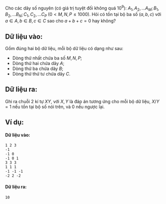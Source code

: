 Cho các dãy số nguyên (có giá trị tuyệt đối không quá $10^9$): $A_1, A_2,… A_M; B_1, B_2,… B_N; C_1, C_2,… C_P\ (0< M, N,P≤1000)$. Hỏi có tồn tại bộ ba số $(a,b,c)$ với $a ∈ A, b ∈ B, c ∈ C$ sao cho $a+b+c=0$ hay không?
## Dữ liệu vào:
Gồm đúng hai bộ dữ liệu, mỗi bộ dữ liệu có dạng như sau:
- Dòng thứ nhất chứa ba số $M, N, P$;
- Dòng thứ hai chứa dãy $A$;
- Dòng thứ ba chứa dãy $B$;
- Dòng thứ thứ tư chứa dãy $C$.

## Dữ liệu ra:
Ghi ra chuỗi $2$ kí tự $XY$, với $X, Y$ là đáp án tương ứng cho mỗi bộ dữ liệu, $X/Y = 1$ nếu tồn tại bộ số nói trên, và $0$ nếu ngược lại.

## Ví dụ:
#### Dữ liệu vào:
```
1 2 3
-1
-1 0
-1 0 1
3 3 3
1 1 1
-1 -1 -1
-2 2 -2
```

#### Dữ liệu ra:
```
10
```